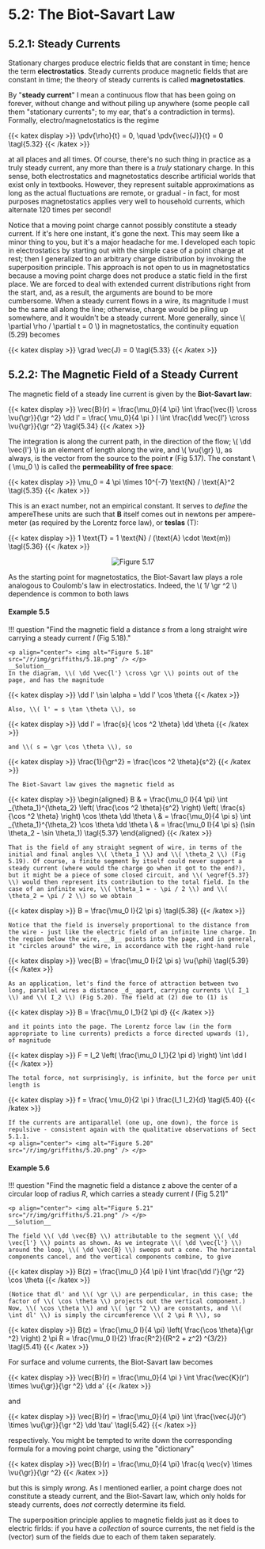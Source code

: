 # 5.2: The Biot-Savart Law

## 5.2.1: Steady Currents

Stationary charges produce electric fields that are constant in time; hence the term __electrostatics__. Steady currents produce magnetic fields that are constant in time; the theory of steady currents is called __magnetostatics__.

By "__steady current__" I mean a continuous flow that has been going on forever, without change and without piling up anywhere (some people call them "stationary currents"; to my ear, that's a contradiction in terms). Formally, electro/magnetostatics is the regime

{{< katex display >}}
\pdv{\rho}{t} = 0, \quad \pdv{\vec{J}}{t} = 0 \tagl{5.32}
{{< /katex >}}

at all places and all times. Of course, there's no such thing in practice as a truly steady current, any more than there is a _truly_ stationary charge. In this sense, both electrostatics and magnetostatics describe artificial worlds that exist only in textbooks. However, they represent suitable approximations as long as the actual fluctuations are remote, or gradual - in fact, for most purposes magnetostatics applies very well to household currents, which alternate 120 times per second!

Notice that a moving point charge cannot possibly constitute a steady current. If it's here one instant, it's gone the next. This may seem like a minor thing to you, but it's a major headache for me. I developed each topic in electrostatics by starting out with the simple case of a point charge at rest; then I generalized to an arbitrary charge distribution by invoking the superposition principle. This approach is not open to us in magnetostatics because a moving point charge does not produce a static field in the first place. We are forced to deal with extended current distributions right from the start, and, as a result, the arguments are bound to be more cumbersome.
When a steady current flows in a wire, its magnitude I must be the same all along the line; otherwise, charge would be piling up somewhere, and it wouldn't be a steady current. More generally, since \\( \partial \rho / \partial t = 0 \\) in magnetostatics, the continuity equation (5.29) becomes

{{< katex display >}}
\grad \vec{J} = 0 \tagl{5.33}
{{< /katex >}}


## 5.2.2: The Magnetic Field of a Steady Current

The magnetic field of a steady line current is given by the __Biot-Savart law__:

{{< katex display >}}
\vec{B}(r) = \frac{\mu_0}{4 \pi} \int \frac{\vec{I} \cross \vu{\gr}}{\gr ^2} \dd l' = \frac{ \mu_0}{4 \pi } I \int \frac{\dd \vec{l'} \cross \vu{\gr}}{\gr ^2} \tagl{5.34} 
{{< /katex >}}

The integration is along the current path, in the direction of the flow; \\( \dd \vec{l'} \\) is an element of length along the wire, and \\( \vu{\gr} \\), as always, is the vector from the source to the point __r__ (Fig 5.17). The constant \\( \mu_0 \\) is called the __permeability of free space__:

{{< katex display >}}
\mu_0 = 4 \pi \times 10^{-7} \text{N} / \text{A}^2 \tagl{5.35}
{{< /katex >}}

This is an exact number, not an empirical constant. It serves to _define_ the ampereThese units are such that __B__ itself comes out in newtons per ampere-meter (as required by the Lorentz force law), or __teslas__ (T):

{{< katex display >}}
1 \text{T} = 1 \text{N} / (\text{A} \cdot \text{m}) \tagl{5.36}
{{< /katex >}}


<p align="center"> <img alt="Figure 5.17" src="/r/img/griffiths/5.17.png" /> </p>

As the starting point for magnetostatics, the Biot-Savart law plays a role analogous to Coulomb's law in electrostatics. Indeed, the \\( 1/ \gr ^2 \\) dependence is common to both laws

#### Example 5.5

!!! question "Find the magnetic field a distance _s_ from a long straight wire carrying a steady current _I_ (Fig 5.18)."
    
    <p align="center"> <img alt="Figure 5.18" src="/r/img/griffiths/5.18.png" /> </p>
    __Solution__
    In the diagram, \\( \dd \vec{l'} \cross \gr \\) points out of the page, and has the magnitude
    
{{< katex display >}}
    \dd l' \sin \alpha = \dd l' \cos \theta
    {{< /katex >}}

    Also, \\( l' = s \tan \theta \\), so
    
{{< katex display >}}
    \dd l' = \frac{s}{ \cos ^2 \theta} \dd \theta
    {{< /katex >}}

    and \\( s = \gr \cos \theta \\), so
    
{{< katex display >}}
    \frac{1}{\gr^2} = \frac{\cos ^2 \theta}{s^2} 
    {{< /katex >}}

    The Biot-Savart law gives the magnetic field as
    
{{< katex display >}}
    \begin{aligned}
    B & = \frac{\mu_0 I}{4 \pi} \int _{\theta_1}^{\theta_2} \left( \frac{\cos ^2 \theta}{s^2}  \right) \left( \frac{s}{\cos ^2 \theta} \right) \cos \theta \dd \theta \\
    & = \frac{\mu_0}{4 \pi s} \int _{\theta_1}^{\theta_2} \cos \theta \dd \theta \\
    & = \frac{\mu_0 I}{4 \pi s} (\sin \theta_2 - \sin \theta_1) \tagl{5.37}
    \end{aligned}
    {{< /katex >}}

    That is the field of any straight segment of wire, in terms of the initial and final angles \\( \theta_1 \\) and \\( \theta_2 \\) (Fig 5.19). Of course, a finite segment by itself could never support a steady current (where would the charge go when it got to the end?), but it might be a piece of some closed circuit, and \\( \eqref{5.37} \\) would then represent its contribution to the total field. In the case of an infinite wire, \\( \theta_1 = - \pi / 2 \\) and \\( \theta_2 = \pi / 2 \\) so we obtain
    
{{< katex display >}}
    B = \frac{\mu_0 I}{2 \pi s} \tagl{5.38}
    {{< /katex >}}

    Notice that the field is inversely proportional to the distance from the wire - just like the electric field of an infinite line charge. In the region below the wire, __B__ points into the page, and in general, it "circles around" the wire, in accordance with the right-hand rule
    
{{< katex display >}}
    \vec{B} = \frac{\mu_0 I}{2 \pi s} \vu{\phi} \tagl{5.39}
    {{< /katex >}}

    As an application, let's find the force of attraction between two long, parallel wires a distance _d_ apart, carrying currents \\( I_1 \\) and \\( I_2 \\) (Fig 5.20). The field at (2) due to (1) is
    
{{< katex display >}}
    B = \frac{\mu_0 I_1}{2 \pi d}
    {{< /katex >}}

    and it points into the page. The Lorentz force law (in the form appropriate to line currents) predicts a force directed upwards (1), of magnitude
    
{{< katex display >}}
    F = I_2 \left( \frac{\mu_0 I_1}{2 \pi d}  \right) \int \dd l
    {{< /katex >}}

    The total force, not surprisingly, is infinite, but the force per unit length is
    
{{< katex display >}}
    f = \frac{ \mu_0}{2 \pi } \frac{I_1 I_2}{d} \tagl{5.40}
    {{< /katex >}}

    If the currents are antiparallel (one up, one down), the force is repulsive - consistent again with the qualitative observations of Sect 5.1.1.
    <p align="center"> <img alt="Figure 5.20" src="/r/img/griffiths/5.20.png" /> </p>

#### Example 5.6

!!! question "Find the magnetic field a distance z above the center of a circular loop of radius _R_, which carries a steady current _I_ (Fig 5.21)"

    <p align="center"> <img alt="Figure 5.21" src="/r/img/griffiths/5.21.png" /> </p>
    __Solution__

    The field \\( \dd \vec{B} \\) attributable to the segment \\( \dd \vec{l'} \\) points as shown. As we integrate \\( \dd \vec{l'} \\)  around the loop, \\( \dd \vec{B} \\) sweeps out a cone. The horizontal components cancel, and the vertical components combine, to give
    
{{< katex display >}}
    B(z) = \frac{\mu_0 }{4 \pi} I \int \frac{\dd l'}{\gr ^2} \cos \theta
    {{< /katex >}}

    (Notice that dl' and \\( \gr \\) are perpendicular, in this case; the factor of \\( \cos \theta \\) projects out the vertical component.) Now, \\( \cos \theta \\) and \\( \gr ^2 \\) are constants, and \\( \int dl' \\) is simply the circumference \\( 2 \pi R \\), so
    
{{< katex display >}}
    B(z) = \frac{\mu_0 I}{4 \pi} \left( \frac{\cos \theta}{\gr ^2} \right) 2 \pi R = \frac{\mu_0 I}{2} \frac{R^2}{(R^2 + z^2) ^{3/2}}  \tagl{5.41}
    {{< /katex >}}


For surface and volume currents, the Biot-Savart law becomes

{{< katex display >}}
\vec{B}(r) = \frac{\mu_0}{4 \pi } \int \frac{\vec{K}(r') \times \vu{\gr}}{\gr ^2} \dd a'
{{< /katex >}}

and

{{< katex display >}}
\vec{B}(r) = \frac{\mu_0}{4 \pi} \int \frac{\vec{J}(r') \times \vu{\gr}}{\gr ^2} \dd \tau' \tagl{5.42}
{{< /katex >}}

respectively. You might be tempted to write down the corresponding formula for a moving point charge, using the "dictionary"

{{< katex display >}}
\vec{B}(r) = \frac{\mu_0}{4 \pi} \frac{q \vec{v} \times \vu{\gr}}{\gr ^2} 
{{< /katex >}}

but this is simply _wrong_. As I mentioned earlier, a point charge does not constitute a steady current, and the Biot-Savart law, which only holds for steady currents, does _not_ correctly determine its field.

The superposition principle applies to magnetic fields just as it does to electric firlds: if you have a _collection_ of source currents, the net field is the (vector) sum of the fields due to each of them taken separately.